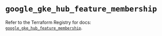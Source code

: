 # `google_gke_hub_feature_membership`

Refer to the Terraform Registry for docs: [`google_gke_hub_feature_membership`](https://registry.terraform.io/providers/hashicorp/google/6.47.0/docs/resources/gke_hub_feature_membership).
